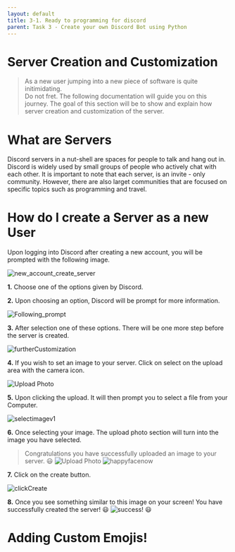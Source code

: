 ```yaml
---
layout: default
title: 3-1. Ready to programming for discord
parent: Task 3 - Create your own Discord Bot using Python
---
```


# Server Creation and Customization
>As a new user jumping into a new piece of software is quite initimidating.<br /> 
>Do not fret. The following documentation will guide you on this journey.
>The goal of this section will be to show and explain how server creation and customization of the server.


# What are Servers
Discord servers in a nut-shell are spaces for people to talk and hang out in. Discord is widely used by small groups of people who actively chat with each other. It is important to note that each server, is an invite - only community. However, there are also larget communities that are focused on specific topics such as programming and travel.

# How do I create a Server as a new User

Upon logging into Discord after creating a new account, you will be prompted with the following image.

  ![new_account_create_server](https://user-images.githubusercontent.com/65834553/161900371-3ea2bf77-24de-4451-8d2d-a8873f47c5c4.jpg "CreateServerMenu")

**1.** Choose one of the options given by Discord.


**2.** Upon choosing an option, Discord will be prompt for more information.

   ![Following_prompt](https://user-images.githubusercontent.com/65834553/161902338-3d8e05a6-fd89-4ce2-a6a1-36df3b7e5595.jpg "NextStep")
  
**3.** After selection one of these options. There will be one more step before the server is created.
  
   ![furtherCustomization](https://user-images.githubusercontent.com/65834553/161903342-d61c9b48-6823-41b7-b739-b9d8f1790ebf.jpg "More customization")
    
**4.** If you wish to set an image to your server. Click on select on the upload area with the camera icon.
    
   ![Upload Photo](https://user-images.githubusercontent.com/65834553/161905195-69665fd6-bf93-4db5-b5f5-7cd679cf4f39.jpg "Upload a photo")
    
**5.** Upon clicking the upload. It will then prompt you to select a file from your Computer.
    
   ![selectimagev1](https://user-images.githubusercontent.com/65834553/161908517-b4d041dc-6236-47e6-9c33-602d07160d4f.jpg "Select Image")
    
**6.**  Once selecting your image. The upload photo section will turn into the image you have selected.
    
  > Congratulations you have successfully uploaded an image to your server. 😃
  >  ![Upload Photo](https://user-images.githubusercontent.com/65834553/161909264-e84b6308-16f3-46c7-b453-478c6322497a.jpg)  ![happyfacenow](https://user-images.githubusercontent.com/65834553/161909273-b5c7e8f7-b534-4ddb-a9b5-0c4b4bdc792d.jpg "Add Logo Success!")

**7.**  Click on the create button.

![clickCreate](https://user-images.githubusercontent.com/65834553/161933089-4469f4d4-09cf-43ed-8bd1-48a884282b72.jpg "Click on create!")

**8.**  Once you see something similar to this image on your screen! You have successfully created the server!
   😃 ![success!](https://user-images.githubusercontent.com/65834553/161936494-4a7db67b-1d83-42bc-81fd-e029973c1a73.jpg "Server Success!") 😃
   
   
 # Adding Custom Emojis!

